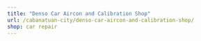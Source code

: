 ```yaml
---
title: "Denso Car Aircon and Calibration Shop"
url: /cabanatuan-city/denso-car-aircon-and-calibration-shop/
shop: car repair
---
```

